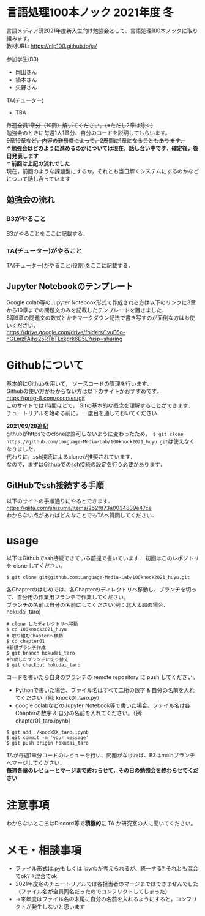 # 言語処理100本ノック 2021年度 冬
言語メディア研2021年度新入生向け勉強会として、言語処理100本ノックに取り組みます。  
教材URL: https://nlp100.github.io/ja/  

参加学生(B3)
- 岡田さん
- 橋本さん
- 矢野さん

TA(チューター)
- TBA

~~毎週全員1章分（10問）解いてください。(※ただし2章は除く)~~  
~~勉強会のときに毎週1人1章分、自分のコードを説明してもらいます。~~  
~~9章10章など，内容の難易度によって，2周間に1章になることもあります．~~  
**↑勉強会はどのように進めるのかについては現在，話し合い中です．確定後，後日発表します**  
**↑前回は上記の流れでした**  
現在，前回のような課題型にするか，それとも当日解くシステムにするのかなどについて話し合っています

## 勉強会の流れ
### B3がやること
B3がやることをここに記載する．

### TA(チューター)がやること
TA(チューター)がやること(役割)をここに記載する．


## Jupyter Notebookのテンプレート
Google colab等のJupyter Notebook形式で作成される方は以下のリンクに3章から10章までの問題文のみを記載したテンプレートを置きました．  
8章9章の問題文の数式とかをマークダウン記法で書き写すのが面倒な方はお使いください．  
https://drive.google.com/drive/folders/1vuE6o-nGLmzFAjhs25RTbTLxkgrk6D5L?usp=sharing


# Githubについて
基本的にGithubを用いて， ソースコードの管理を行います．  
Githubの使い方がわからない方は以下のサイトがおすすめです．  
https://prog-8.com/courses/git  
このサイトでは1時間ほどで， Gitの基本的な概念を理解することができます．  
チュートリアルを始める前に， 一度目を通しておいてください．  

**2021/09/28追記**  
githubがhttpsでのcloneは許可しないように変わったため，　`$ git clone https://github.com/Language-Media-Lab/100knock2021_huyu.git`は使えなくなりました．  
代わりに，ssh接続によるcloneが推奨されています．  
なので，まずはGithubでのssh接続の設定を行う必要があります．  

## GitHubでssh接続する手順
以下のサイトの手順通りにやるとできます．  
https://qiita.com/shizuma/items/2b2f873a0034839e47ce  
わからない点があればどんなことでもTAへ質問してください．  

# usage
以下はGithubでssh接続できている前提で書いています．
初回はこのレポジトリを clone してください。  　　
```
$ git clone git@github.com:Language-Media-Lab/100knock2021_huyu.git
```
  
各Chapterのはじめでは、各Chapterのディレクトリへ移動し、ブランチを切って、自分用の作業用ブランチで作業してください。  
ブランチの名前は自分の名前にしてください(例：北大太郎の場合、hokudai_taro)
```
# clone したディレクトリへ移動
$ cd 100knock2021_huyu
# 取り組むChapterへ移動
$ cd chapter01
#新規ブランチ作成
$ git branch hokudai_taro
#作成したブランチに切り替え
$ git checkout hokudai_taro
```

コードを書いたら自身のブランチの remote repository に push してください。  
- Pythonで書いた場合、ファイル名はすべて二桁の数字 & 自分の名前を入れてください（例: knock01_taro.py）
- google colabなどのJupyter Notebook等で書いた場合、ファイル名は各Chapterの数字 & 自分の名前を入れてください。（例: chapter01_taro.ipynb）
```
$ git add ./knockXX_taro.ipynb
$ git commit -m 'your message'
$ git push origin hokudai_taro
```
TAが毎週1章分コードのレビューを行い、問題がなければ、B3はmainブランチへマージしてください．  
**毎週各章のレビューとマージまで終わらせて，その日の勉強会を終わらせてください**

# 注意事項
わからないところはDiscord等で**積極的に** TA か研究室の人に聞いてください。     

# メモ・相談事項
- ファイル形式は.pyもしくは.ipynbが考えられるが、統一する? それとも混合でok?→混合でok
- 2021年度冬のチュートリアルでは各担当者のマージまではできませんでした（ファイル名が全員同名だったのでコンフリクトしてしまった）  
- →来年度はファイル名の末尾に自分の名前を入れるようにすると，コンフリクトが発生しないと思います
